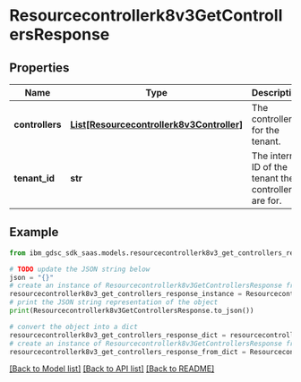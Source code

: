 # Resourcecontrollerk8v3GetControllersResponse


## Properties

Name | Type | Description | Notes
------------ | ------------- | ------------- | -------------
**controllers** | [**List[Resourcecontrollerk8v3Controller]**](Resourcecontrollerk8v3Controller.md) | The controllers for the tenant. | [optional] 
**tenant_id** | **str** | The internal ID of the tenant the controllers are for. | [optional] 

## Example

```python
from ibm_gdsc_sdk_saas.models.resourcecontrollerk8v3_get_controllers_response import Resourcecontrollerk8v3GetControllersResponse

# TODO update the JSON string below
json = "{}"
# create an instance of Resourcecontrollerk8v3GetControllersResponse from a JSON string
resourcecontrollerk8v3_get_controllers_response_instance = Resourcecontrollerk8v3GetControllersResponse.from_json(json)
# print the JSON string representation of the object
print(Resourcecontrollerk8v3GetControllersResponse.to_json())

# convert the object into a dict
resourcecontrollerk8v3_get_controllers_response_dict = resourcecontrollerk8v3_get_controllers_response_instance.to_dict()
# create an instance of Resourcecontrollerk8v3GetControllersResponse from a dict
resourcecontrollerk8v3_get_controllers_response_from_dict = Resourcecontrollerk8v3GetControllersResponse.from_dict(resourcecontrollerk8v3_get_controllers_response_dict)
```
[[Back to Model list]](../README.md#documentation-for-models) [[Back to API list]](../README.md#documentation-for-api-endpoints) [[Back to README]](../README.md)


